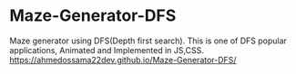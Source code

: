 # Maze-Generator-DFS
 Maze generator using DFS(Depth first search).
This is one of DFS popular applications, Animated and Implemented in JS,CSS.
https://ahmedossama22dev.github.io/Maze-Generator-DFS/
